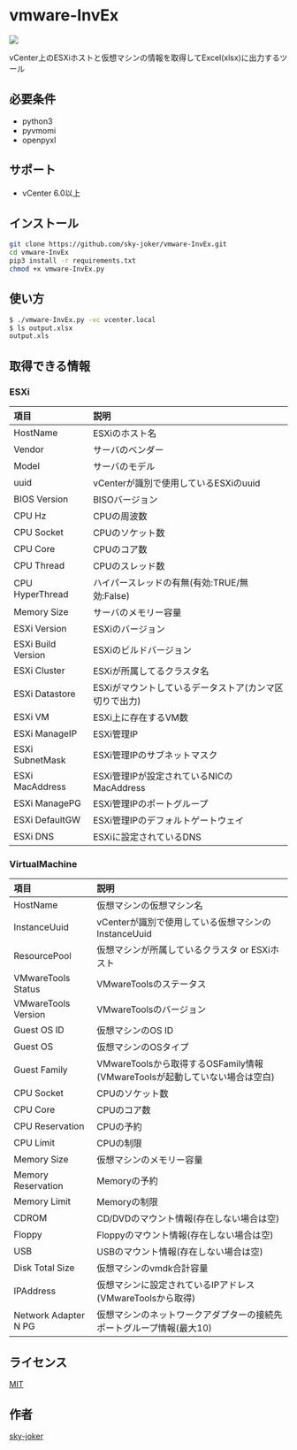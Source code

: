 # vmware-InvEx

![](https://github.com/sky-joker/vmware-InvEx/blob/master/img/output_image.png)

vCenter上のESXiホストと仮想マシンの情報を取得してExcel(xlsx)に出力するツール

## 必要条件

* python3
* pyvmomi
* openpyxl

## サポート

* vCenter 6.0以上

## インストール

```bash
git clone https://github.com/sky-joker/vmware-InvEx.git
cd vmware-InvEx
pip3 install -r requirements.txt
chmod +x vmware-InvEx.py
```

## 使い方

```bash
$ ./vmware-InvEx.py -vc vcenter.local
$ ls output.xlsx
output.xls
```

## 取得できる情報

### ESXi

| 項目               | 説明                                                   |
|:-------------------|:-------------------------------------------------------|
| HostName           | ESXiのホスト名                                         |
| Vendor             | サーバのベンダー                                       |
| Model              | サーバのモデル                                         |
| uuid               | vCenterが識別で使用しているESXiのuuid                  |
| BIOS Version       | BISOバージョン                                         |
| CPU Hz             | CPUの周波数                                            |
| CPU Socket         | CPUのソケット数                                        |
| CPU Core           | CPUのコア数                                            |
| CPU Thread         | CPUのスレッド数                                        |
| CPU HyperThread    | ハイパースレッドの有無(有効:TRUE/無効:False)           |
| Memory Size        | サーバのメモリー容量                                   |
| ESXi Version       | ESXiのバージョン                                       |
| ESXi Build Version | ESXiのビルドバージョン                                 |
| ESXi Cluster       | ESXiが所属してるクラスタ名                             |
| ESXi Datastore     | ESXiがマウントしているデータストア(カンマ区切りで出力) |
| ESXi VM            | ESXi上に存在するVM数                                   |
| ESXi ManageIP      | ESXi管理IP                                             |
| ESXi SubnetMask    | ESXi管理IPのサブネットマスク                           |
| ESXi MacAddress    | ESXi管理IPが設定されているNICのMacAddress              |
| ESXi ManagePG      | ESXi管理IPのポートグループ                             |
| ESXi DefaultGW     | ESXi管理IPのデフォルトゲートウェイ                     |
| ESXi DNS           | ESXiに設定されているDNS                                |

### VirtualMachine

| 項目                 | 説明                                                                       |
|:---------------------|:---------------------------------------------------------------------------|
| HostName             | 仮想マシンの仮想マシン名                                                   |
| InstanceUuid         | vCenterが識別で使用している仮想マシンのInstanceUuid                        |
| ResourcePool         | 仮想マシンが所属しているクラスタ or ESXiホスト                             |
| VMwareTools Status   | VMwareToolsのステータス                                                    |
| VMwareTools Version  | VMwareToolsのバージョン                                                    |
| Guest OS ID          | 仮想マシンのOS ID                                                          |
| Guest OS             | 仮想マシンのOSタイプ                                                       |
| Guest Family         | VMwareToolsから取得するOSFamily情報(VMwareToolsが起動していない場合は空白) |
| CPU Socket           | CPUのソケット数                                                            |
| CPU Core             | CPUのコア数                                                                |
| CPU Reservation      | CPUの予約                                                                  |
| CPU Limit            | CPUの制限                                                                  |
| Memory Size          | 仮想マシンのメモリー容量                                                   |
| Memory Reservation   | Memoryの予約                                                               |
| Memory Limit         | Memoryの制限                                                               |
| CDROM                | CD/DVDのマウント情報(存在しない場合は空)                                   |
| Floppy               | Floppyのマウント情報(存在しない場合は空)                                   |
| USB                  | USBのマウント情報(存在しない場合は空)                                      |
| Disk Total Size      | 仮想マシンのvmdk合計容量                                                   |
| IPAddress            | 仮想マシンに設定されているIPアドレス(VMwareToolsから取得)                  |
| Network Adapter N PG | 仮想マシンのネットワークアダプターの接続先ポートグループ情報(最大10)       |

## ライセンス

[MIT](https://github.com/sky-joker/vmware-InvEx/blob/master/LICENSE.txt)

## 作者

[sky-joker](https://github.com/sky-joker)
